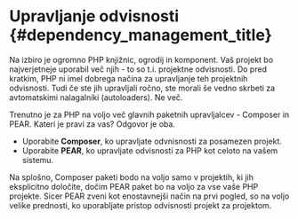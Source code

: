 # Upravljanje odvisnosti {#dependency_management_title}

Na izbiro je ogromno PHP knjižnic, ogrodij in komponent. Vaš projekt bo najverjetneje uporabil več njih - to so t.i. projektne odvisnosti. Do pred kratkim, PHP ni imel dobrega načina za upravljanje teh projektnih odvisnosti. Tudi če ste jih upravljali ročno, ste morali še vedno skrbeti za avtomatskimi nalagalniki (autoloaders). Ne več.

Trenutno je za PHP na voljo več glavnih paketnih upravljalcev - Composer in PEAR. Kateri je pravi za vas? Odgovor je oba.


 * Uporabite **Composer**, ko upravljate odvnisnosti za posamezen projekt.
 * Uporabite **PEAR**, ko upravljate odvisnosti za PHP kot celoto na vašem sistemu.

Na splošno, Composer paketi bodo na voljo samo v projektih, ki jih eksplicitno določite, dočim PEAR paket bo na voljo za vse vaše PHP projekte. Sicer PEAR zveni kot enostavnejši način na prvi pogled, so na voljo velike prednosti, ko uporabljate pristop odvisnosti projekt za projektom.
